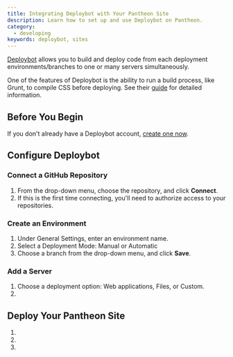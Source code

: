 ```yaml
---
title: Integrating Deploybot with Your Pantheon Site
description: Learn how to set up and use Deploybot on Pantheon.
category:
  - developing
keywords: deploybot, sites
---
```


[Deploybot](http://deploybot.com/) allows you to build and deploy code from each deployment environments/branches to one or many servers simultaneously.

One of the features of Deploybot is the ability to run a build process, like Grunt, to compile CSS before deploying. See their [guide](http://deploybot.com/guides/building-assets-with-grunt-or-gulp-during-deployment) for detailed information.

## Before You Begin
If you don't already have a Deploybot account, [create one now](https://signup.deploybot.com/account/new).

## Configure Deploybot

### Connect a GitHub Repository
1. From the drop-down menu, choose the repository, and click **Connect**.  
2. If this is the first time connecting, you'll need to authorize access to your repositories.

### Create an Environment
1. Under General Settings, enter an environment name.
2. Select a Deployment Mode: Manual or Automatic
3. Choose a branch from the drop-down menu, and click **Save**.

### Add a Server
1. Choose a deployment option: Web applications, Files, or Custom.
2.  

## Deploy Your Pantheon Site
1.  
2.  
3.
